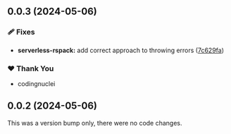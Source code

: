 ## 0.0.3 (2024-05-06)


### 🩹 Fixes

- **serverless-rspack:** add correct approach to throwing errors ([7c629fa](https://github.com/kitchenshelf/serverless-rspack/commit/7c629fa))

### ❤️  Thank You

- codingnuclei

## 0.0.2 (2024-05-06)

This was a version bump only, there were no code changes.